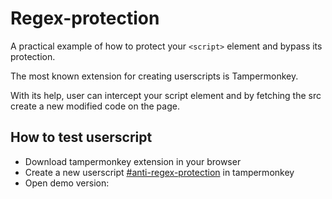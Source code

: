 # Regex-protection
A practical example of how to protect your `<script>` element and bypass its protection.
  
  The most known extension for creating userscripts is Tampermonkey.

  With its help, user can intercept your script element and by fetching the src create a new modified code on the page.
  
  How to test userscript
  ---------------
  - Download tampermonkey extension in your browser
  - Create a new userscript [#anti-regex-protection](./anti-regex-protection.js) in tampermonkey
  - Open demo version: 
